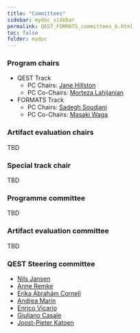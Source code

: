 ```yaml
---
title: "Committees"
sidebar: mydoc_sidebar
permalink: QEST_FORMATS_committees_b.html
toc: false 
folder: mydoc
---
```

### Program chairs
* QEST Track
  * PC Chairs: <a href="https://homepages.inf.ed.ac.uk/jeh/" target="_blank"> Jane Hillston</a> 
  * PC Co-Chairs: <a href="https://mortezalahijanian.com/" target="_blank">Morteza Lahijanian</a>
* FORMATS Track
  * PC Chairs: <a href="https://hycodev.com/ssoudjani" target="_blank"> Sadegh Soudjani</a>
  * PC Co-Chairs: <a href="https://www.fos.kuis.kyoto-u.ac.jp/~mwaga/" target="_blank">Masaki Waga</a>

### Artifact evaluation chairs
TBD

### Special track chair
TBD

### Programme committee
TBD

### Artifact evaluation committee
TBD

### QEST Steering committee

* <a href="https://nilsjansen.org/" target="_blank"> Nils Jansen</a>
* <a href="https://www.uni-muenster.de/Informatik.AGRemke/en/personen/prof.dr.anneremke/index.html" target="_blank">Anne Remke</a>
* <a href="https://ths.rwth-aachen.de/people/erika-abraham/" target="_blank">Erika Ábrahám Cornell</a>
* <a href="https://www.dsi.unive.it/~marin/" target="_blank">Andrea Marin</a>
* <a href="https://stlab.dinfo.unifi.it/vicario/" target="_blank">Enrico Vicario</a>
* <a href="https://wp.doc.ic.ac.uk/gcasale/" target="_blank">Giuliano Casale</a>
* <a href="https://www-i2.informatik.rwth-aachen.de/~katoen/" target="_blank">Joost-Pieter Katoen</a>




